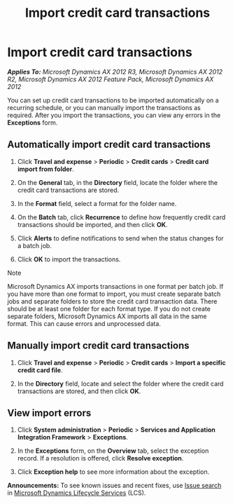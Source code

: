 ﻿---
title: Import credit card transactions
TOCTitle: Import credit card transactions
ms:assetid: 124fcf5e-85ce-4ea9-ab14-401e0f17d263
ms:mtpsurl: https://technet.microsoft.com/en-us/library/Gg230932(v=AX.60)
ms:contentKeyID: 36811395
ms.date: 04/18/2014
mtps_version: v=AX.60
---

# Import credit card transactions 


_**Applies To:** Microsoft Dynamics AX 2012 R3, Microsoft Dynamics AX 2012 R2, Microsoft Dynamics AX 2012 Feature Pack, Microsoft Dynamics AX 2012_

You can set up credit card transactions to be imported automatically on a recurring schedule, or you can manually import the transactions as required. After you import the transactions, you can view any errors in the **Exceptions** form.

## Automatically import credit card transactions

1.  Click **Travel and expense** \> **Periodic** \> **Credit cards** \> **Credit card import from folder**.

2.  On the **General** tab, in the **Directory** field, locate the folder where the credit card transactions are stored.

3.  In the **Format** field, select a format for the folder name.

4.  On the **Batch** tab, click **Recurrence** to define how frequently credit card transactions should be imported, and then click **OK**.

5.  Click **Alerts** to define notifications to send when the status changes for a batch job.

6.  Click **OK** to import the transactions.


> [!NOTE]
> <P>Microsoft Dynamics AX imports transactions in one format per batch job. If you have more than one format to import, you must create separate batch jobs and separate folders to store the credit card transaction data. There should be at least one folder for each format type. If you do not create separate folders, Microsoft Dynamics AX imports all data in the same format. This can cause errors and unprocessed data.</P>



## Manually import credit card transactions

1.  Click **Travel and expense** \> **Periodic** \> **Credit cards** \> **Import a specific credit card file**.

2.  In the **Directory** field, locate and select the folder where the credit card transactions are stored, and then click **OK**.

## View import errors

1.  Click **System administration** \> **Periodic** \> **Services and Application Integration Framework** \> **Exceptions**.

2.  In the **Exceptions** form, on the **Overview** tab, select the exception record. If a resolution is offered, click **Resolve exception**.

3.  Click **Exception help** to see more information about the exception.

  
**Announcements:** To see known issues and recent fixes, use [Issue search](http://go.microsoft.com/fwlink/?linkid=389258) in [Microsoft Dynamics Lifecycle Services](http://go.microsoft.com/fwlink/?linkid=306505) (LCS).

